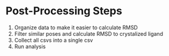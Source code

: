 # Post-Processing Steps

1. Organize data to make it easier to calculate RMSD
2. Filter similar poses and calculate RMSD to crystalized ligand 
3. Collect all csvs into a single csv
4. Run analysis